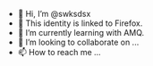 - 👋 Hi, I’m @swksdsx
- 👀 This identity is linked to Firefox.
- 🌱 I’m currently learning with AMQ.
- 💞️ I’m looking to collaborate on ...
- 📫 How to reach me ...

<!---
swksdsx/swksdsx is a ✨ special ✨ repository because its `README.md` (this file) appears on your GitHub profile.
You can click the Preview link to take a look at your changes.
--->
